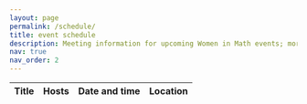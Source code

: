 ```yaml
---
layout: page
permalink: /schedule/
title: event schedule
description: Meeting information for upcoming Women in Math events; more information located on social media.
nav: true
nav_order: 2
---
```


<table
  id="table"
  data-toggle="table"
  data-url="{{ '/assets/json/fall2023.json' | relative_url }}">
  <thead>
    <tr>
      <th data-field="title">Title</th>
      <th data-field="host">Hosts</th>
      <th data-field="datetime" data-formatter="dateFmt">Date and time</th>
      <th data-field="location" data-halign="right" data-align="right">Location</th>
    </tr>
  </thead>
</table>

<script>
	function dateFmt(value) {
		var dateArray = value.split('/');
		var startDate = new Date(dateArray[0]);
		var endDate = new Date(dateArray[1]);
		var fmt = new Intl.DateTimeFormat("en", {
			weekday: 'long',
			month: "long",
			day: "numeric",
			hour: "numeric",
		});
	return fmt.formatRange(startDate, endDate)
	}
</script>

